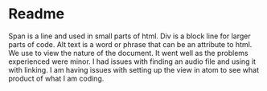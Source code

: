 # Readme
Span is a line and used in small parts of html. Div is a block line for larger parts of code.
Alt text is a word or phrase that can be an attribute to html. We use to view the nature of the document.
It went well as the problems experienced were minor. I had issues with finding an audio file and using it with linking. I am having issues with setting up the view in atom to see what product of what I am coding.

